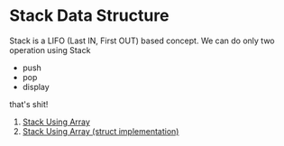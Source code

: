 # Stack Data Structure

Stack is a LIFO (Last IN, First OUT) based concept. We can do only two operation using Stack
- push
- pop
- display

that's shit!

1. [Stack Using Array](./main_2.c)
2. [Stack Using Array (struct implementation)](./main_3.c)
